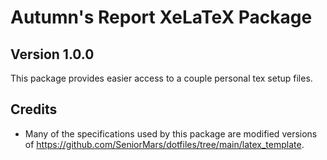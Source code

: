 # Autumn's Report XeLaTeX Package
## Version 1.0.0

This package provides easier access to a couple personal tex setup files. 

## Credits
- Many of the specifications used by this package are modified versions of <https://github.com/SeniorMars/dotfiles/tree/main/latex_template>.
